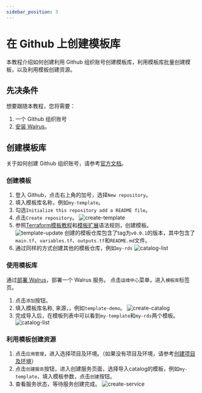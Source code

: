 ```yaml
---
sidebar_position: 3
---
```


# 在 Github 上创建模板库

本教程介绍如何创建利用 Github 组织账号创建模板库，利用模板库批量创建模板，以及利用模板创建资源。

## 先决条件

想要跟随本教程，您将需要：
1. 一个 Github 组织账号
2. [安装 Walrus](/deploy/standalone)。

## 创建模板库
关于如何创建 Github 组织账号，请参考[官方文档](https://docs.github.com/en/organizations/collaborating-with-groups-in-organizations/creating-a-new-organization-from-scratch)。

### 创建模板

1. 登入 Github，点击右上角的加号，选择`New repository`。
2. 填入模板库名称，例如`my-template`。
3. 勾选`Initialize this repository add a README file`。
4. 点击`Create repository`。
  ![create-template](/img/v0.4.0/tutorials/catalog-on-github/create-template.png)
5. 参照[Terraform模板教程](https://developer.hashicorp.com/terraform/tutorials/modules)和[模板扩展](/operation/template)语法规则，创建模板。
  ![template-update](/img/v0.4.0/tutorials/catalog-on-github/template-update.png)
  创建的模板仓库包含了tag为`v0.0.1`的版本，其中包含了`main.tf`、`variables.tf`、`outputs.tf`和`README.md`文件。
6. 通过同样的方式创建其他的模板仓库，例如`my-rds`
![catalog-list](/img/v0.4.0/tutorials/catalog-on-github/list.png)

### 使用模板库

通过[部署 Walrus](/deploy/standalone)，部署一个 Walrus 服务。
点击`运维中心`菜单，进入`模板库`标签页。

1. 点击`添加`按钮。
2. 填入模板库名称, 来源，，例如`template-demo`。
![create-catalog](/img/v0.4.0/tutorials/catalog-on-github/create-catalog.png)
3. 完成导入后，在模板列表中可以看到`my-template`和`my-rds`两个模板。
![catalog-list](/img/v0.4.0/tutorials/catalog-on-github/catalog-template.png)

### 利用模板创建资源

1. 点击`应用管理`，进入选择项目及环境。（如果没有项目及环境，请参考[创建项目及环境](/application/environment)）
2. 点击`创建服务`按钮，进入创建服务页面，选择导入catalog的模板，例如`my-template`，填入模板参数，点击`创建`按钮。
3. 查看服务状态，等待服务创建完成。
![create-service](/img/v0.4.0/tutorials/catalog-on-github/create-service.png)